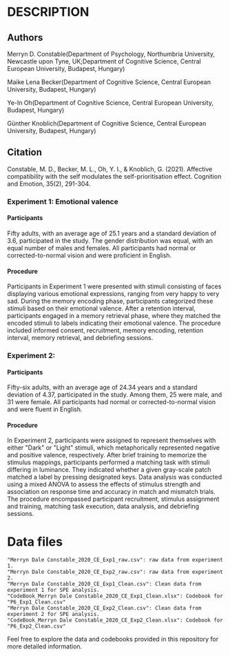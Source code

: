 # DESCRIPTION

## Authors

Merryn D. Constable(Department of Psychology, Northumbria University, Newcastle upon Tyne, UK;Department of Cognitive Science, Central European University, Budapest, Hungary)

Maike Lena Becker(Department of Cognitive Science, Central European University, Budapest, Hungary)

Ye-In Oh(Department of Cognitive Science, Central European University, Budapest, Hungary)

Günther Knoblich(Department of Cognitive Science, Central European University, Budapest, Hungary)

## Citation
Constable, M. D., Becker, M. L., Oh, Y. I., & Knoblich, G. (2021). Affective compatibility with the self modulates the self-prioritisation effect. Cognition and Emotion, 35(2), 291-304.

### Experiment 1: Emotional valence

#### Participants

Fifty adults, with an average age of 25.1 years and a standard deviation of 3.6, participated in the study. The gender distribution was equal, with an equal number of males and females. All participants had normal or corrected-to-normal vision and were proficient in English.

#### Procedure
Participants in Experiment 1 were presented with stimuli consisting of faces displaying various emotional expressions, ranging from very happy to very sad. During the memory encoding phase, participants categorized these stimuli based on their emotional valence. After a retention interval, participants engaged in a memory retrieval phase, where they matched the encoded stimuli to labels indicating their emotional valence. The procedure included informed consent, recruitment, memory encoding, retention interval, memory retrieval, and debriefing sessions.

### Experiment 2: 

#### Participants
Fifty-six adults, with an average age of 24.34 years and a standard deviation of 4.37, participated in the study. Among them, 25 were male, and 31 were female. All participants had normal or corrected-to-normal vision and were fluent in English.

#### Procedure
In Experiment 2, participants were assigned to represent themselves with either "Dark" or "Light" stimuli, which metaphorically represented negative and positive valence, respectively. After brief training to memorize the stimulus mappings, participants performed a matching task with stimuli differing in luminance. They indicated whether a given gray-scale patch matched a label by pressing designated keys. Data analysis was conducted using a mixed ANOVA to assess the effects of stimulus strength and association on response time and accuracy in match and mismatch trials. The procedure encompassed participant recruitment, stimulus assignment and training, matching task execution, data analysis, and debriefing sessions.

# Data files

```
"Merryn Dale Constable_2020_CE_Exp1_raw.csv": raw data from experiment 1.
"Merryn Dale Constable_2020_CE_Exp2_raw.csv": raw data from experiment 2.
"Merryn Dale Constable_2020_CE_Exp1_Clean.csv": Clean data from experiment 1 for SPE analysis.
"CodeBook_Merryn Dale Constable_2020_CE_Exp1_Clean.xlsx": Codebook for "P6_Exp1_Clean.csv"
"Merryn Dale Constable_2020_CE_Exp2_Clean.csv": Clean data from experiment 2 for SPE analysis.
"CodeBook_Merryn Dale Constable_2020_CE_Exp2_Clean.xlsx": Codebook for "P6_Exp2_Clean.csv"
```

Feel free to explore the data and codebooks provided in this repository for more detailed information.
